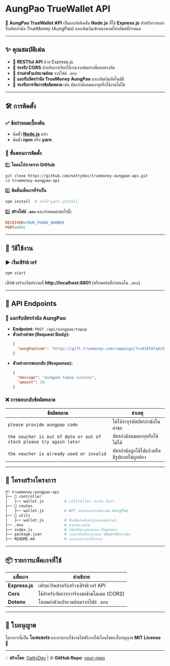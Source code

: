 # AungPao TrueWallet API

🚀 **AungPao TrueWallet API** เป็นแอปพลิเคชัน **Node.js** ที่ใช้ **Express.js** สำหรับการแลกรับบัตรกำนัล TrueMoney (AungPao) และเติมเงินเข้าหมายเลขโทรศัพท์ที่กำหนด

---

## ✨ คุณสมบัติเด่น
- 🔹 **RESTful API** ด้วย Express.js
- 🔹 **รองรับ CORS** สำหรับการเรียกใช้งานจากต้นทางที่แตกต่างกัน
- 🔹 **อ่านค่าตัวแปรแวดล้อม** จากไฟล์ `.env`
- 🔹 **แลกรับบัตรกำนัล TrueMoney AungPao** และเติมเงินอัตโนมัติ
- 🔹 **รองรับการจัดการข้อผิดพลาด** เช่น บัตรกำนัลหมดอายุหรือใช้งานไม่ได้

---

## 🛠 การติดตั้ง

### ✅ **ข้อกำหนดเบื้องต้น**
- ติดตั้ง **[Node.js](https://nodejs.org/)** แล้ว
- ติดตั้ง **npm** หรือ **yarn**

### 🔧 **ขั้นตอนการติดตั้ง**
1️⃣ **โคลนโปรเจคจาก GitHub**
```sh
git clone https://github.com/oattydev/truemoney-aungpao-api.git
cd truemoney-aungpao-api
```

2️⃣ **ติดตั้งแพ็คเกจที่จำเป็น**
```sh
npm install  # หรือใช้ yarn install
```

3️⃣ **สร้างไฟล์ `.env`** และกำหนดค่าต่อไปนี้:
```ini
RECEIVER=YOUR_PHONE_NUMBER
PORT=8801
```

---

## 🚀 วิธีใช้งาน

### ▶️ **เริ่มเซิร์ฟเวอร์**
```sh
npm start
```
เซิร์ฟเวอร์จะเริ่มทำงานที่ **http://localhost:8801** (หรือพอร์ตที่กำหนดใน `.env`)

---

## 📌 API Endpoints

### 🔹 **แลกรับบัตรกำนัล AungPao**
- **Endpoint:** `POST /api/aungpao/topup`
- **ตัวอย่างคำขอ (Request Body):**
  ```json
  {
    "aungPaoCode": "https://gift.truemoney.com/campaign/?v=018f87a62de97634b9322cf45**********"
  }
  ```
- **ตัวอย่างการตอบกลับ (Response):**
  ```json
  {
    "message": "aungpao topup success",
    "amount": 50
  }
  ```

### ❌ **การตอบกลับข้อผิดพลาด**
| ข้อผิดพลาด | สาเหตุ |
|------------|---------|
| `please provide aungpao code` | ไม่ได้ระบุรหัสบัตรกำนัลในคำขอ |
| `the voucher is out of date or out of stock please try again later` | บัตรกำนัลหมดอายุหรือใช้ไม่ได้ |
| `the voucher is already used or invalid` | บัตรกำนัลถูกใช้ไปแล้วหรือมีรูปแบบไม่ถูกต้อง |

---

## 📁 โครงสร้างโครงการ
```bash
📦 truemoney-aungpao-api
├── 📂 controller
│   ├── wallet.js         # coltroller สำหรับ อั่งเปา
├── 📂 routes
│   ├── wallet.js         # API สำหรับแลกรับบัตรกำนัล AungPao
├── 📂 utils
│   ├── wallet.js         # ฟังก์ชันสำหรับประมวลผลบัตรกำนัล
├── .env                  # ตัวแปรแวดล้อม
├── index.js              # ไฟล์เซิร์ฟเวอร์หลักของ Express
├── package.json          # รายละเอียดโครงการและ dependencies
├── README.md             # เอกสารประกอบโครงการ
```

---

## 📦 รายการแพ็คเกจที่ใช้
| แพ็คเกจ | คำอธิบาย |
|----------|----------|
| **Express.js** | เฟรมเวิร์คสำหรับสร้างเซิร์ฟเวอร์ API |
| **Cors** | ใช้สำหรับจัดการการร้องขอข้ามโดเมน (CORS) |
| **Dotenv** | โหลดค่าตัวแปรแวดล้อมจากไฟล์ `.env` |

---

## 📜 ใบอนุญาต
โครงการนี้เป็น **โอเพ่นซอร์ส** และสามารถใช้งานได้ฟรีภายใต้เงื่อนไขของใบอนุญาต **MIT License** 📝

---

💡 **สร้างโดย**: [OattyDev](https://github.com/oattydev) | 🌐 **GitHub Repo**: [your-repo](https://github.com/oattydev/truemoney-aungpao-api)

